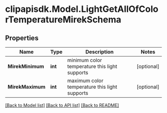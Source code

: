 # clipapisdk.Model.LightGetAllOfColorTemperatureMirekSchema

## Properties

Name | Type | Description | Notes
------------ | ------------- | ------------- | -------------
**MirekMinimum** | **int** | minimum color temperature this light supports | [optional] 
**MirekMaximum** | **int** | maximum color temperature this light supports | [optional] 

[[Back to Model list]](../README.md#documentation-for-models) [[Back to API list]](../README.md#documentation-for-api-endpoints) [[Back to README]](../README.md)

